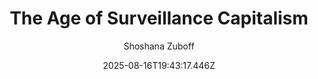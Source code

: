 ---
title: "The Age of Surveillance Capitalism"
date: "2025-08-16T19:43:17.446Z"
author: "Shoshana Zuboff"
read_year: "NO"
recommendation: '4'
url: /bookshelf/the-age-of-surveillance-capitalism
---